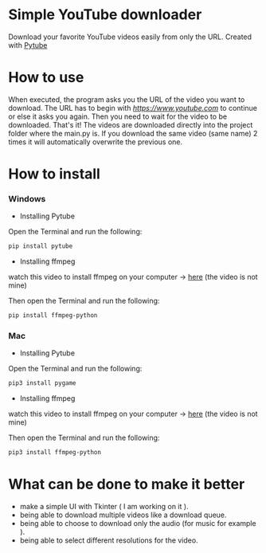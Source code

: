 # Simple YouTube downloader

Download your favorite YouTube videos easily from only the URL. Created with [Pytube](https://pytube.io/en/latest/)

# How to use

When executed, the program asks you the URL of the video you want to download. The URL has to begin with *https://www.youtube.com* to continue or else it asks you again.
Then you need to wait for the video to be downloaded. That's it!
The videos are downloaded directly into the project folder where the main.py is. If you download the same video (same name) 2 times it will automatically overwrite the previous one.

# How to install

### Windows

 * Installing Pytube

Open the Terminal and run the following:

```sh
pip install pytube
```

 * Installing ffmpeg

watch this video to install ffmpeg on your computer -> [here](https://www.youtube.com/watch?v=DMEP82yrs5g&ab_channel=Infinetsoftsolutions) (the video is not mine)

Then open the Terminal and run the following:

```sh
pip install ffmpeg-python
```

### Mac

 * Installing Pytube

Open the Terminal and run the following:

```sh
pip3 install pygame
```

* Installing ffmpeg

watch this video to install ffmpeg on your computer -> [here](https://www.youtube.com/watch?v=nmrjRqEIgGc&ab_channel=DavidHelmuth) (the video is not mine)

Then open the Terminal and run the following:

```sh
pip3 install ffmpeg-python
```
# What can be done to make it better

 * make a simple UI with Tkinter ( I am working on it ).
 * being able to download multiple videos like a download queue.
 * being able to choose to download only the audio (for music for example ).
 * being able to select different resolutions for the video.
